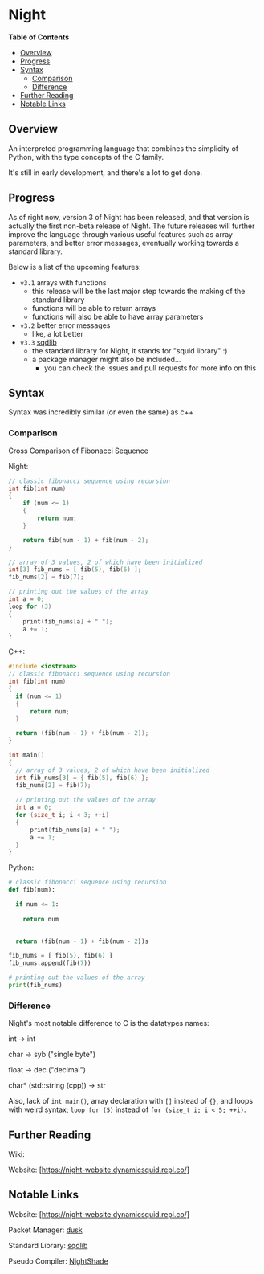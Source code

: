 # Night

**Table of Contents**

- [Overview](#overview)
- [Progress](#progress)
- [Syntax](#syntax)
  - [Comparison](#comparison)
  - [Difference](#difference)
- [Further Reading](#further-reading)
- [Notable Links](#notable-links)

## Overview

An interpreted programming language that combines the simplicity of Python, with the type concepts of the C family.

It's still in early development, and there's a lot to get done.

## Progress

As of right now, version 3 of Night has been released, and that version is actually the first non-beta release of Night. The future releases will further improve the language through various useful features such as array parameters, and better error messages, eventually working towards a standard library.

Below is a list of the upcoming features:

- `v3.1` arrays with functions
  - this release will be the last major step towards the making of the standard library
  - functions will be able to return arrays
  - functions will also be able to have array parameters
- `v3.2` better error messages
  - like, a lot better
- `v3.3` [sqdlib](https://github.com/DynamicSquid/sqdlib)
  - the standard library for Night, it stands for "squid library" :)
  - a package manager might also be included...
    - you can check the issues and pull requests for more info on this

## Syntax

Syntax was incredibly similar (or even the same) as c++

### Comparison

Cross Comparison of Fibonacci Sequence

Night:

```cpp
// classic fibonacci sequence using recursion
int fib(int num)
{
    if (num <= 1)
    {
        return num;
    }

    return fib(num - 1) + fib(num - 2);
}

// array of 3 values, 2 of which have been initialized
int[3] fib_nums = [ fib(5), fib(6) ];
fib_nums[2] = fib(7);

// printing out the values of the array
int a = 0;
loop for (3)
{
    print(fib_nums[a] + " ");
    a += 1;
}
```

C++:

```c++
#include <iostream>
// classic fibonacci sequence using recursion
int fib(int num)
{
  if (num <= 1)
  {
      return num;
  }

  return (fib(num - 1) + fib(num - 2));
}

int main()
{
  // array of 3 values, 2 of which have been initialized
  int fib_nums[3] = { fib(5), fib(6) };
  fib_nums[2] = fib(7);
  
  // printing out the values of the array
  int a = 0;
  for (size_t i; i < 3; ++i)
  {
      print(fib_nums[a] + " ");
      a += 1;
  }
}
```

Python:

```python
# classic fibonacci sequence using recursion
def fib(num):

  if num <= 1:
    
    return num
    

  return (fib(num - 1) + fib(num - 2))s

fib_nums = [ fib(5), fib(6) ]
fib_nums.append(fib(7))

# printing out the values of the array
print(fib_nums)
```

### Difference

Night's most notable difference to C is the datatypes names:

int -> int

char -> syb ("single byte")

float -> dec ("decimal")

char* (std::string (cpp)) -> str

Also, lack of `int main()`, array declaration with `[]` instead of `{}`, and loops
with weird syntax; `loop for (5)` instead of `for (size_t i; i < 5; ++i)`.

## Further Reading

Wiki:

Website: [https://night-website.dynamicsquid.repl.co/]

## Notable Links

Website: [https://night-website.dynamicsquid.repl.co/]

Packet Manager: [dusk](https://github.com/firefish111/dusk)

Standard Library: [sqdlib](https://github.com/DynamicSquid/sqdlib)

Pseudo Compiler: [NightShade](https://github.com/AntimatterReactor/NightShade)
